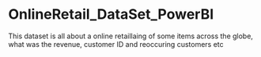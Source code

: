 # OnlineRetail_DataSet_PowerBI
This dataset is all about a online retaillaing of some items across the globe, what was the revenue, customer ID and reoccuring customers etc

